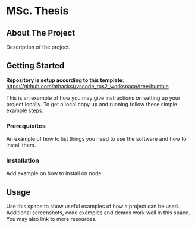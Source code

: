 <!-- PROJECT SHIELDS -->
<!--
*** I'm using markdown "reference style" links for readability.
*** Reference links are enclosed in brackets [ ] instead of parentheses ( ).
*** See the bottom of this document for the declaration of the reference variables
*** for contributors-url, forks-url, etc. This is an optional, concise syntax you may use.
*** https://www.markdownguide.org/basic-syntax/#reference-style-links
-->

<!-- PROJECT LOGO -->

# MSc. Thesis

<!-- ABOUT THE PROJECT -->

## About The Project

Description of the project.

<!-- GETTING STARTED -->

## Getting Started

**Repository is setup according to this template**: https://github.com/athackst/vscode_ros2_workspace/tree/humble

This is an example of how you may give instructions on setting up your project locally.
To get a local copy up and running follow these simple example steps.

### Prerequisites

An example of how to list things you need to use the software and how to install them.

### Installation

Add example on how to install on node.

<!-- USAGE EXAMPLES -->

## Usage

Use this space to show useful examples of how a project can be used. Additional screenshots, code examples and demos work well in this space. You may also link to more resources.
